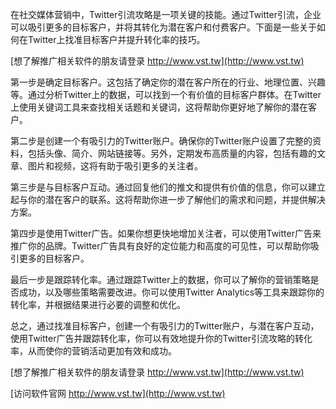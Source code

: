 在社交媒体营销中，Twitter引流攻略是一项关键的技能。通过Twitter引流，企业可以吸引更多的目标客户，并将其转化为潜在客户和付费客户。下面是一些关于如何在Twitter上找准目标客户并提升转化率的技巧。

[想了解推广相关软件的朋友请登录 http://www.vst.tw](http://www.vst.tw)

第一步是确定目标客户。这包括了确定你的潜在客户所在的行业、地理位置、兴趣等。通过分析Twitter上的数据，可以找到一个有价值的目标客户群体。在Twitter上使用关键词工具来查找相关话题和关键词，这将帮助你更好地了解你的潜在客户。

第二步是创建一个有吸引力的Twitter账户。确保你的Twitter账户设置了完整的资料，包括头像、简介、网站链接等。另外，定期发布高质量的内容，包括有趣的文章、图片和视频，这将有助于吸引更多的关注者。

第三步是与目标客户互动。通过回复他们的推文和提供有价值的信息，你可以建立起与你的潜在客户的联系。这将帮助你进一步了解他们的需求和问题，并提供解决方案。

第四步是使用Twitter广告。如果你想更快地增加关注者，可以使用Twitter广告来推广你的品牌。Twitter广告具有良好的定位能力和高度的可见性，可以帮助你吸引更多的目标客户。

最后一步是跟踪转化率。通过跟踪Twitter上的数据，你可以了解你的营销策略是否成功，以及哪些策略需要改进。你可以使用Twitter Analytics等工具来跟踪你的转化率，并根据结果进行必要的调整和优化。

总之，通过找准目标客户，创建一个有吸引力的Twitter账户，与潜在客户互动，使用Twitter广告并跟踪转化率，你可以有效地提升你的Twitter引流攻略的转化率，从而使你的营销活动更加有效和成功。

[想了解推广相关软件的朋友请登录 http://www.vst.tw](http://www.vst.tw)


[访问软件官网 http://www.vst.tw](http://www.vst.tw)
